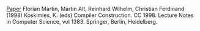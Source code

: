 [Paper](https://link.springer.com/content/pdf/10.1007/BFb0026424.pdf)
Florian Martin, Martin Alt, Reinhard Wilhelm, Christian Ferdinand (1998)
Koskimies, K. (eds) Compiler Construction. CC 1998. Lecture Notes in Computer Science, vol 1383. Springer, Berlin, Heidelberg.
